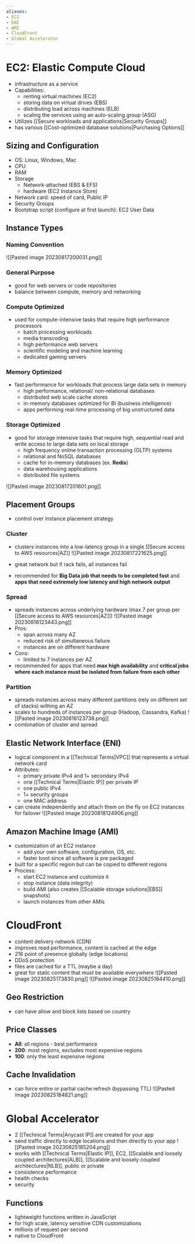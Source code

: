```yaml
---
aliases:
- EC2
- ENI
- AMI
- CloudFront
- Global Accelerator
---
```

# EC2: Elastic Compute Cloud
- infrastructure as a service
- Capabilities:
	- renting virtual machines (EC2)
	- storing data on virtual drives (EBS)
	- distributing load across machines (ELB)
	- scaling the services using an auto-scaling group (ASG)
- Utilizes [[Secure workloads and applications|Security Groups]]
- has various [[Cost-optimized database solutions|Purchasing Options]]

## Sizing and Configuration
- OS: Linux, Windows, Mac
- CPU
- RAM
- Storage
	- Network-attached (EBS & EFS)
	- hardware (EC2 Instance Store)
- Network card: speed of card, Public IP
- Security Groups
- Bootstrap script (configure at first launch): EC2 User Data
## Instance Types
### Naming Convention
![[Pasted image 20230817200031.png]]
### General Purpose
- good for web servers or code repositories
- balance between compute, memory and networking
### Compute Optimized
- used for compute-intensive tasks that require high performance processors
	- batch processing workloads
	- media transcoding
	- high performance web servers
	- scientific modeling and machine learning
	- dedicated gaming servers
### Memory Optimized
- fast performance for workloads that process large data sets in memory
	- high performance, relational/ non-relational databases
	- distributed web scale cache stores
	- in-memory databases optimized for BI (business intelligence)
	- apps performing real-time processing of big unstructured data
### Storage Optimized
- good for storage intensive tasks that require high, sequential read and write access to large data sets on local storage
	- high frequency online transaction processing (OLTP) systems
	- relational and NoSQL databases
	- cache for in-memory databases (ex. **Redis**)
	- data warehousing applications
	- distributed file systems

![[Pasted image 20230817201601.png]]

## Placement Groups
- control over instance placement strategy
### Cluster
- clusters instances into a low-latency group in a single [[Secure access to AWS resources|AZ]]
![[Pasted image 20230817221625.png]]

- great network but if rack fails, all instances fail
- recommended for **Big Data job that needs to be completed fast** and **apps that need extremely low latency and high network output**
### Spread
- spreads instances across underlying hardware (max 7 per group per [[Secure access to AWS resources|AZ]])
![[Pasted image 20230818123443.png]]
- Pros:
	- span across many AZ
	- reduced risk of simultaneous failure
	- instances are on different hardware
- Cons:
	- limited to 7 instances per AZ
- recommended for apps that need **max high availability** and **critical jobs where each instance must be isolated from failure from each other**
### Partition
- spreads instances across many different partitions (rely on different set of stacks) withing an AZ
- scales to hundreds of instances per group (Hadoop, Cassandra, Kafka)
![[Pasted image 20230818123738.png]]
- combination of cluster and spread

## Elastic Network Interface (ENI)
- logical component in a [[Technical Terms|VPC]] that represents a virtual network card
- Attributes:
	- primary private IPv4 and 1+ secondary IPv4
	- one [[Technical Terms|Elastic IP]] per private IP
	- one public IPv4
	- 1+ security groups
	- one MAC address
- can create independently and attach them on the fly on EC2 instances for failover
![[Pasted image 20230818124906.png]]


## Amazon Machine Image (AMI)
- customization of an EC2 instance
	- add your own software, configuration, OS, etc.
	- faster boot since all software is pre packaged
- built for a specific region but can be copied to different regions
- Process:
	- start EC2 instance and customize it
	- stop instance (data integrity)
	- build AMI (also creates [[Scalable storage solutions|EBS]] snapshots)
	- launch instances from other AMIs
# CloudFront
- content delivery network (CDN)
- improves read performance, content is cached at the edge
- 216 point of presence globally (edge locations)
- DDoS protection
- files are cached for a TTL (maybe a day)
- great for static content that must be available everywhere
![[Pasted image 20230825173830.png]]
![[Pasted image 20230825184410.png]]
## Geo Restriction
- can have allow and block lists based on country
## Price Classes
- **All**: all regions - best performance
- **200**: most regions, excludes most expensive regions
- **100**: only the least expensive regions
## Cache Invalidation
- can force entire or partial cache refresh (bypassing TTL)
![[Pasted image 20230825184821.png]]
# Global Accelerator
- 2 [[Technical Terms|Anycast IP]] are created for your app
- send traffic directly to edge locations and then directly to your app
![[Pasted image 20230825185204.png]]
- works with [[Technical Terms|Elastic IP]], EC2, [[Scalable and loosely coupled architectures|ALB]], [[Scalable and loosely coupled architectures|NLB]], public or private
- consistence performance
- health checks
- security
## Functions
- lightweight functions written in JavaScript
- for high scale, latency sensitive CDN customizations
- millions of request per second
- native to CloudFront